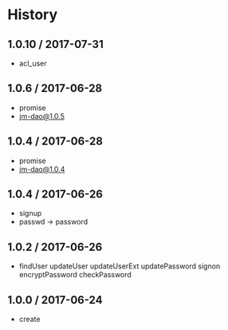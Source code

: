 # History

## 1.0.10 / 2017-07-31
- acl_user

## 1.0.6 / 2017-06-28
- promise
- jm-dao@1.0.5

## 1.0.4 / 2017-06-28
- promise
- jm-dao@1.0.4

## 1.0.4 / 2017-06-26
- signup
- passwd -> password

## 1.0.2 / 2017-06-26
- findUser updateUser updateUserExt updatePassword signon encryptPassword checkPassword

## 1.0.0 / 2017-06-24
- create
